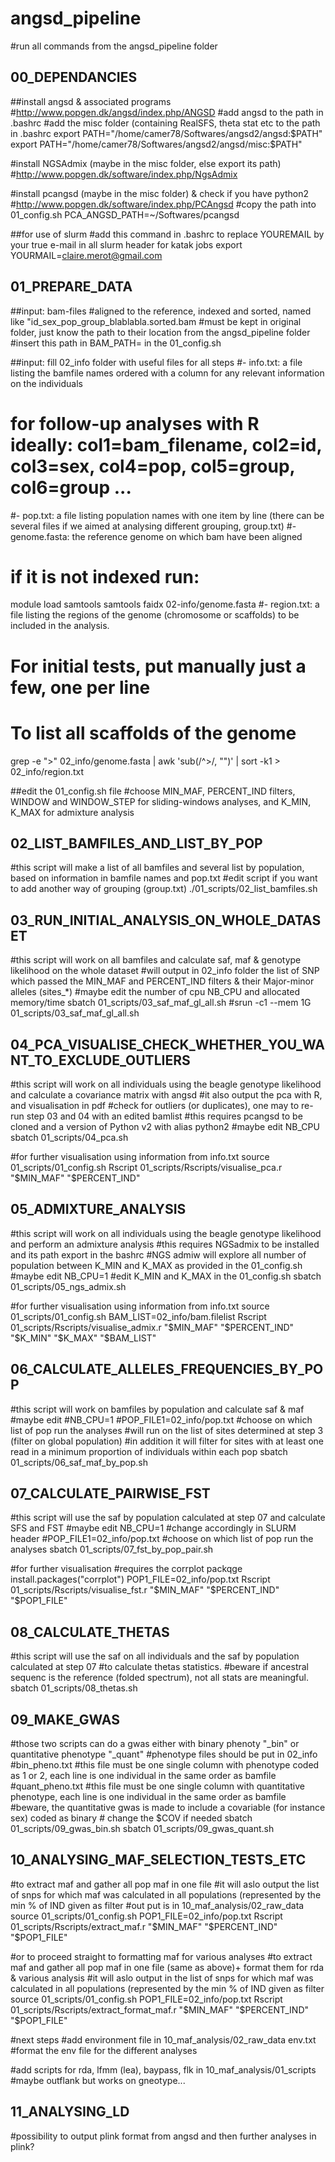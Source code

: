 # angsd_pipeline

#run all commands from the angsd_pipeline folder

## 00_DEPENDANCIES
##install angsd & associated programs
#http://www.popgen.dk/angsd/index.php/ANGSD
#add angsd to the path in .bashrc
#add the misc folder (containing RealSFS, theta stat etc to the path in .bashrc
export PATH="/home/camer78/Softwares/angsd2/angsd:$PATH"
export PATH="/home/camer78/Softwares/angsd2/angsd/misc:$PATH"

#install NGSAdmix (maybe in the misc folder, else export its path)
#http://www.popgen.dk/software/index.php/NgsAdmix

#install pcangsd (maybe in the misc folder) & check if you have python2
#http://www.popgen.dk/software/index.php/PCAngsd
#copy the path into 01_config.sh PCA_ANGSD_PATH=~/Softwares/pcangsd

##for use of slurm
#add this command in .bashrc to replace YOUREMAIL by your true e-mail in all slurm header for katak jobs
export YOURMAIL=claire.merot@gmail.com

## 01_PREPARE_DATA

##input: bam-files
#aligned to the reference, indexed and sorted, named like "id_sex_pop_group_blablabla.sorted.bam
#must be kept in original folder, just know the path to their location from the angsd_pipeline folder
#insert this path in BAM_PATH= in the 01_config.sh

##input: fill 02_info folder with useful files for all steps
#- info.txt: a file listing the bamfile names ordered  with a column for any relevant information on the individuals
# 			for follow-up analyses with R ideally: col1=bam_filename, col2=id, col3=sex, col4=pop, col5=group, col6=group ...
#- pop.txt: a file listing population names with one item by line (there can be several files if we aimed at analysing different grouping, group.txt)
#- genome.fasta: the reference genome on which bam have been aligned
#				if it is not indexed run:
module load samtools
samtools faidx 02-info/genome.fasta
#- region.txt: a file listing the regions of the genome (chromosome or scaffolds) to be included in the analysis.
#				For initial tests, put manually just a few, one per line
#				To list all scaffolds of the genome
grep -e ">" 02_info/genome.fasta | awk 'sub(/^>/, "")' | sort -k1 > 02_info/region.txt

##edit the 01_config.sh file
#choose MIN_MAF, PERCENT_IND filters, WINDOW and WINDOW_STEP for sliding-windows analyses, and K_MIN, K_MAX for admixture analysis

## 02_LIST_BAMFILES_AND_LIST_BY_POP
#this script will make a list of all bamfiles and several list by population, based on information in bamfile names and pop.txt
#edit script if you want to add another way of grouping (group.txt)
./01_scripts/02_list_bamfiles.sh

## 03_RUN_INITIAL_ANALYSIS_ON_WHOLE_DATASET
#this script will work on all bamfiles and calculate saf, maf & genotype likelihood on the whole dataset
#will output in 02_info folder the list of SNP which passed the MIN_MAF and PERCENT_IND filters & their Major-minor alleles (sites_*)
#maybe edit the number of cpu NB_CPU and allocated memory/time
sbatch 01_scripts/03_saf_maf_gl_all.sh
#srun -c1 --mem 1G 01_scripts/03_saf_maf_gl_all.sh

## 04_PCA_VISUALISE_CHECK_WHETHER_YOU_WANT_TO_EXCLUDE_OUTLIERS
#this script will work on all individuals using the beagle genotype likelihood and calculate a covariance matrix with angsd
#it also output the pca with R, and visualisation in pdf
#check for outliers (or duplicates), one may to re-run step 03 and 04 with an edited bamlist
#this requires pcangsd to be cloned and a version of Python v2 with alias python2
#maybe edit NB_CPU
sbatch 01_scripts/04_pca.sh

#for further visualisation using information from info.txt
source 01_scripts/01_config.sh
Rscript 01_scripts/Rscripts/visualise_pca.r "$MIN_MAF" "$PERCENT_IND"

## 05_ADMIXTURE_ANALYSIS
#this script will work on all individuals using the beagle genotype likelihood and perform an admixture analysis
#this requires NGSadmix to be installed and its path export in the bashrc
#NGS admiw will explore all number of population between K_MIN and K_MAX as provided in the 01_config.sh
#maybe edit NB_CPU=1
#edit K_MIN and K_MAX in the 01_config.sh
sbatch 01_scripts/05_ngs_admix.sh

#for further visualisation using information from info.txt
source 01_scripts/01_config.sh
BAM_LIST=02_info/bam.filelist
Rscript 01_scripts/Rscripts/visualise_admix.r "$MIN_MAF" "$PERCENT_IND" "$K_MIN" "$K_MAX" "$BAM_LIST"

## 06_CALCULATE_ALLELES_FREQUENCIES_BY_POP
#this script will work on bamfiles by population and calculate saf  & maf
#maybe edit
#NB_CPU=1
#POP_FILE1=02_info/pop.txt #choose on which list of pop run the analyses
#will run on the list of sites determined at step 3 (filter on global population)
#in addition it will filter for sites with at least one read in a minimum proportion of individuals within each pop
sbatch 01_scripts/06_saf_maf_by_pop.sh

## 07_CALCULATE_PAIRWISE_FST
#this script will use the saf by population calculated at step 07 and calculate SFS and FST
#maybe edit NB_CPU=1 #change accordingly in SLURM header
#POP_FILE1=02_info/pop.txt #choose on which list of pop run the analyses
sbatch 01_scripts/07_fst_by_pop_pair.sh

#for further visualisation
#requires the corrplot packqge
install.packages("corrplot")
POP1_FILE=02_info/pop.txt
Rscript 01_scripts/Rscripts/visualise_fst.r "$MIN_MAF" "$PERCENT_IND" "$POP1_FILE"

## 08_CALCULATE_THETAS
#this script will use the saf on all individuals and the saf by population calculated at step 07
#to calculate thetas statistics.
#beware if ancestral sequenc is the reference (folded spectrum), not all stats are meaningful.
sbatch 01_scripts/08_thetas.sh

## 09_MAKE_GWAS
#those two scripts can do a gwas either with binary phenoty "_bin" or quantitative phenotype "_quant"
#phenotype files should be put in 02_info
#bin_pheno.txt #this file must be one single column with phenotype coded as 1 or 2, each line is one individual in the same order as bamfile
#quant_pheno.txt #this file must be one single column with quantitative phenotype, each line is one individual in the same order as bamfile
#beware, the quantitative gwas is made to include a covariable (for instance sex) coded as binary # change the $COV if needed
sbatch 01_scripts/09_gwas_bin.sh
sbatch 01_scripts/09_gwas_quant.sh

## 10_ANALYSING_MAF_SELECTION_TESTS_ETC
#to extract maf and gather all pop maf in one file
#it will aslo output the list of snps for which maf was calculated in all populations (represented by the min % of IND given as filter
#out put is in 10_maf_analysis/02_raw_data
source 01_scripts/01_config.sh
POP1_FILE=02_info/pop.txt
Rscript 01_scripts/Rscripts/extract_maf.r "$MIN_MAF" "$PERCENT_IND" "$POP1_FILE"

#or to proceed straight to formatting maf for various analyses
#to extract maf and gather all pop maf in one file (same as above)+ format them for rda & various analysis
#it will aslo output in the list of snps for which maf was calculated in all populations (represented by the min % of IND given as filter
source 01_scripts/01_config.sh
POP1_FILE=02_info/pop.txt
Rscript 01_scripts/Rscripts/extract_format_maf.r "$MIN_MAF" "$PERCENT_IND" "$POP1_FILE"

#next steps
#add environment file in 10_maf_analysis/02_raw_data env.txt
#format the env file for the different analyses

#add scripts for rda, lfmm (lea), baypass, flk in 10_maf_analysis/01_scripts
#maybe outflank but works on gneotype...

## 11_ANALYSING_LD
#possibility to output plink format from angsd and then further analyses in plink?
